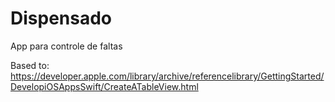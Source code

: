 # Dispensado
App para controle de faltas

Based to: https://developer.apple.com/library/archive/referencelibrary/GettingStarted/DevelopiOSAppsSwift/CreateATableView.html
